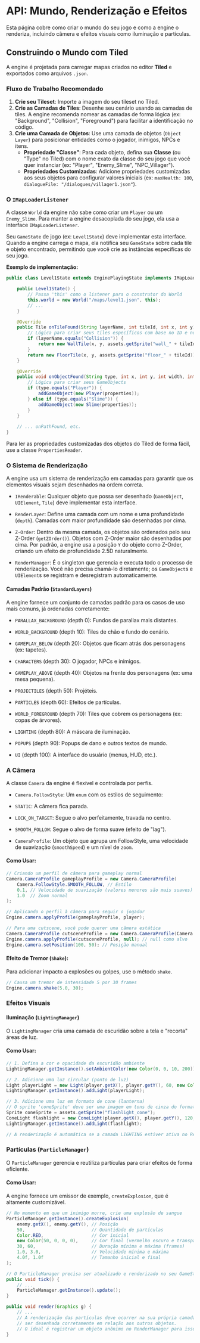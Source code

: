 # API: Mundo, Renderização e Efeitos

Esta página cobre como criar o mundo do seu jogo e como a engine o renderiza, incluindo câmera e efeitos visuais como iluminação e partículas.

## Construindo o Mundo com Tiled

A engine é projetada para carregar mapas criados no editor **Tiled** e exportados como arquivos `.json`.

### Fluxo de Trabalho Recomendado

1.  **Crie seu Tileset**: Importe a imagem do seu tileset no Tiled.
2.  **Crie as Camadas de Tiles**: Desenhe seu cenário usando as camadas de tiles. A engine recomenda nomear as camadas de forma lógica (ex: "Background", "Collision", "Foreground") para facilitar a identificação no código.
3.  **Crie uma Camada de Objetos**: Use uma camada de objetos (`Object Layer`) para posicionar entidades como o jogador, inimigos, NPCs e itens.
    * **Propriedade "Classe"**: Para cada objeto, defina sua **Classe** (ou "Type" no Tiled) com o nome exato da classe do seu jogo que você quer instanciar (ex: "Player", "Enemy_Slime", "NPC_Villager").
    * **Propriedades Customizadas**: Adicione propriedades customizadas aos seus objetos para configurar valores iniciais (ex: `maxHealth: 100`, `dialogueFile: "/dialogues/villager1.json"`).

### O `IMapLoaderListener`

A classe `World` da engine não sabe como criar um `Player` ou um `Enemy_Slime`. Para manter a engine desacoplada do seu jogo, ela usa a interface `IMapLoaderListener`.

Seu `GameState` de jogo (ex: `Level1State`) deve implementar esta interface. Quando a engine carrega o mapa, ela notifica seu `GameState` sobre cada tile e objeto encontrado, permitindo que você crie as instâncias específicas do seu jogo.

**Exemplo de implementação:**

```java
public class Level1State extends EnginePlayingState implements IMapLoaderListener {

    public Level1State() {
        // Passa 'this' como o listener para o construtor do World
        this.world = new World("/maps/level1.json", this); 
        // ...
    }

    @Override
    public Tile onTileFound(String layerName, int tileId, int x, int y) {
        // Lógica para criar seus tiles específicos com base no ID e nome da camada
        if (layerName.equals("Collision")) {
            return new WallTile(x, y, assets.getSprite("wall_" + tileId));
        }
        return new FloorTile(x, y, assets.getSprite("floor_" + tileId));
    }

    @Override
    public void onObjectFound(String type, int x, int y, int width, int height, JSONObject properties) {
        // Lógica para criar seus GameObjects
        if (type.equals("Player")) {
            addGameObject(new Player(properties));
        } else if (type.equals("Slime")) {
            addGameObject(new Slime(properties));
        }
    }
    
    // ... onPathFound, etc.
}
```
Para ler as propriedades customizadas dos objetos do Tiled de forma fácil, use a classe `PropertiesReader`.

### O Sistema de Renderização
A engine usa um sistema de renderização em camadas para garantir que os elementos visuais sejam desenhados na ordem correta.

- `IRenderable`: Qualquer objeto que possa ser desenhado (`GameObject`, `UIElement`, `Tile`) deve implementar esta interface.

- `RenderLayer`: Define uma camada com um nome e uma profundidade (`depth`). Camadas com maior profundidade são desenhadas por cima.

- `Z-Order`: Dentro da mesma camada, os objetos são ordenados pelo seu Z-Order (`getZOrder()`). Objetos com Z-Order maior são desenhados por cima. Por padrão, a engine usa a posição `Y` do objeto como Z-Order, criando um efeito de profundidade 2.5D naturalmente.

- `RenderManager`: É o singleton que gerencia e executa todo o processo de renderização. Você não precisa chamá-lo diretamente; os `GameObject`s e `UIElement`s se registram e desregistram automaticamente.

#### Camadas Padrão (`StandardLayers`)
A engine fornece um conjunto de camadas padrão para os casos de uso mais comuns, já ordenadas corretamente:

- `PARALLAX_BACKGROUND` (depth 0): Fundos de parallax mais distantes.

- `WORLD_BACKGROUND` (depth 10): Tiles de chão e fundo do cenário.

- `GAMEPLAY_BELOW` (depth 20): Objetos que ficam atrás dos personagens (ex: tapetes).

- `CHARACTERS` (depth 30): O jogador, NPCs e inimigos.

- `GAMEPLAY_ABOVE` (depth 40): Objetos na frente dos personagens (ex: uma mesa pequena).

- `PROJECTILES` (depth 50): Projéteis.

- `PARTICLES` (depth 60): Efeitos de partículas.

- `WORLD_FOREGROUND` (depth 70): Tiles que cobrem os personagens (ex: copas de árvores).

- `LIGHTING` (depth 80): A máscara de iluminação.

- `POPUPS` (depth 90): Popups de dano e outros textos de mundo.

- `UI` (depth 100): A interface do usuário (menus, HUD, etc.).

### A Câmera
A classe `Camera` da engine é flexível e controlada por perfis.

- `Camera.FollowStyle`: Um `enum` com os estilos de seguimento:

- `STATIC`: A câmera fica parada.

- `LOCK_ON_TARGET`: Segue o alvo perfeitamente, travada no centro.

- `SMOOTH_FOLLOW`: Segue o alvo de forma suave (efeito de "lag").

- `CameraProfile`: Um objeto que agrupa um FollowStyle, uma velocidade de suavização (`smoothSpeed`) e um nível de `zoom`.

#### Como Usar:
```java
// Criando um perfil de câmera para gameplay normal
Camera.CameraProfile gameplayProfile = new Camera.CameraProfile(
    Camera.FollowStyle.SMOOTH_FOLLOW, // Estilo
    0.1, // Velocidade de suavização (valores menores são mais suaves)
    1.0  // Zoom normal
);

// Aplicando o perfil à câmera para seguir o jogador
Engine.camera.applyProfile(gameplayProfile, player);

// Para uma cutscene, você pode querer uma câmera estática
Camera.CameraProfile cutsceneProfile = new Camera.CameraProfile(Camera.FollowStyle.STATIC, 1.0, 1.0);
Engine.camera.applyProfile(cutsceneProfile, null); // null como alvo
Engine.camera.setPosition(100, 50); // Posição manual
```
#### Efeito de Tremor (`Shake`):
Para adicionar impacto a explosões ou golpes, use o método `shake`.
```java
// Causa um tremor de intensidade 5 por 30 frames
Engine.camera.shake(5.0, 30);
```
### Efeitos Visuais
#### Iluminação (`LightingManager`)
O `LightingManager` cria uma camada de escuridão sobre a tela e "recorta" áreas de luz.

#### Como Usar:
```java
// 1. Defina a cor e opacidade da escuridão ambiente
LightingManager.getInstance().setAmbientColor(new Color(0, 0, 10, 200)); // Escuridão azulada e forte

// 2. Adicione uma luz circular (ponto de luz)
Light playerLight = new Light(player.getX(), player.getY(), 60, new Color(255, 255, 200, 50));
LightingManager.getInstance().addLight(playerLight);

// 3. Adicione uma luz em formato de cone (lanterna)
// O sprite 'coneSprite' deve ser uma imagem em tons de cinza do formato do cone
Sprite coneSprite = assets.getSprite("flashlight_cone");
ConeLight flashlight = new ConeLight(player.getX(), player.getY(), 120, player.getAngle(), coneSprite, new Color(255, 255, 255, 70));
LightingManager.getInstance().addLight(flashlight);

// A renderização é automática se a camada LIGHTING estiver ativa no RenderManager.
```
### Partículas (`ParticleManager`)
O `ParticleManager` gerencia e reutiliza partículas para criar efeitos de forma eficiente.

#### Como Usar:
A engine fornece um emissor de exemplo, `createExplosion`, que é altamente customizável.

```java
// No momento em que um inimigo morre, crie uma explosão de sangue
ParticleManager.getInstance().createExplosion(
    enemy.getX(), enemy.getY(), // Posição
    50,                         // Quantidade de partículas
    Color.RED,                  // Cor inicial
    new Color(50, 0, 0, 0),     // Cor final (vermelho escuro e transparente)
    30, 60,                     // Duração mínima e máxima (frames)
    1.0, 3.0,                   // Velocidade mínima e máxima
    4.0f, 1.0f                  // Tamanho inicial e final
);

// O ParticleManager precisa ser atualizado e renderizado no seu GameState:
public void tick() {
    // ...
    ParticleManager.getInstance().update();
}

public void render(Graphics g) {
    // ...
    // A renderização das partículas deve ocorrer na sua própria camada para
    // ser desenhada corretamente em relação aos outros objetos.
    // O ideal é registrar um objeto anônimo no RenderManager para isso.
}
```
